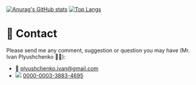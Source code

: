 [![Anurag's GitHub stats](https://github-readme-stats.vercel.app/api?username=plyush1993)](https://github.com/anuraghazra/github-readme-stats)
[![Top Langs](https://github-readme-stats.vercel.app/api/top-langs/?username=plyush1993)](https://github.com/anuraghazra/github-readme-stats)



# :memo: Contact
Please send me any comment, suggestion or question you may have (Mr. Ivan Plyushchenko :man_scientist:): 
- :e-mail: plyushchenko.ivan@gmail.com
- <img src="https://info.orcid.org/wp-content/uploads/2019/11/orcid_16x16.png"> [0000-0003-3883-4695](https://orcid.org/0000-0003-3883-4695)

<!-- 
**plyush1993/plyush1993** is a ✨ _special_ ✨ repository because its `README.md` (this file) appears on your GitHub profile.

Here are some ideas to get you started:

- 🔭 I’m currently working on ...
- 🌱 I’m currently learning ...
- 👯 I’m looking to collaborate on ...
- 🤔 I’m looking for help with ...
- 💬 Ask me about ...
- 📫 How to reach me: ...
- 😄 Pronouns: ...
- ⚡ Fun fact: ...
-->
